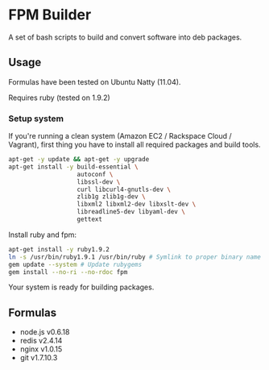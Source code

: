 # FPM Builder

A set of bash scripts to build and convert software into deb packages.

## Usage

Formulas have been tested on Ubuntu Natty (11.04). 

Requires ruby (tested on 1.9.2)

### Setup system

If you're running a clean system (Amazon EC2 / Rackspace Cloud / Vagrant), first 
thing you have to install all required packages and build tools.

```bash
apt-get -y update && apt-get -y upgrade
apt-get install -y build-essential \
                   autoconf \
                   libssl-dev \
                   curl libcurl4-gnutls-dev \
                   zlib1g zlib1g-dev \
                   libxml2 libxml2-dev libxslt-dev \
                   libreadline5-dev libyaml-dev \
                   gettext
```

Install ruby and fpm:

```bash
apt-get install -y ruby1.9.2
ln -s /usr/bin/ruby1.9.1 /usr/bin/ruby # Symlink to proper binary name
gem update --system # Update rubygems
gem install --no-ri --no-rdoc fpm
```

Your system is ready for building packages.

## Formulas

- node.js v0.6.18
- redis v2.4.14
- nginx v1.0.15
- git v1.7.10.3